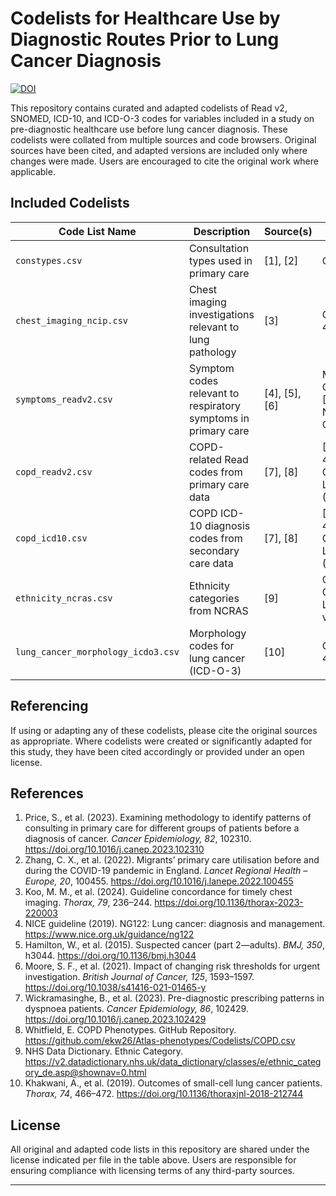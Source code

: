 # Codelists for Healthcare Use by Diagnostic Routes Prior to Lung Cancer Diagnosis
<a href="https://doi.org/10.5281/zenodo.15592564"><img src="https://zenodo.org/badge/995495661.svg" alt="DOI"></a>

This repository contains curated and adapted codelists of Read v2, SNOMED, ICD-10, and ICD-O-3 codes for variables included in a study on pre-diagnostic healthcare use before lung cancer diagnosis. These codelists were collated from multiple sources and code browsers. Original sources have been cited, and adapted versions are included only where changes were made. Users are encouraged to cite the original work where applicable.

## Included Codelists

| Code List Name                    | Description                                                                     | Source(s)        | License                                 |
|----------------------------------|---------------------------------------------------------------------------------|------------------|------------------------------------------|
| `constypes.csv`                  | Consultation types used in primary care                                         | [1], [2]         | CC BY 4.0                                |
| `chest_imaging_ncip.csv`         | Chest imaging investigations relevant to lung pathology                         | [3]              | CC BY-NC 4.0                             |
| `symptoms_readv2.csv`            | Symptom codes relevant to respiratory symptoms in primary care                  | [4], [5], [6]    | Mixed: [4] OGL v3.0, [5] CC BY-NC 4.0, [6] CC BY 4.0 |
| `copd_readv2.csv`                | COPD-related Read codes from primary care data                                  | [7], [8]         | [7] CC BY 4.0, [8] GitHub License (TBC) |
| `copd_icd10.csv`                 | COPD ICD-10 diagnosis codes from secondary care data                             | [7], [8]         | [7] CC BY 4.0, [8] GitHub License (TBC) |
| `ethnicity_ncras.csv`            | Ethnicity categories from NCRAS                                                 | [9]              | Open Government Licence v3.0            |                  |
| `lung_cancer_morphology_icdo3.csv`| Morphology codes for lung cancer (ICD-O-3)                                      | [10]             | CC BY-NC 4.0                             |

## Referencing

If using or adapting any of these codelists, please cite the original sources as appropriate. Where codelists were created or significantly adapted for this study, they have been cited accordingly or provided under an open license.

## References

1. Price, S., et al. (2023). Examining methodology to identify patterns of consulting in primary care for different groups of patients before a diagnosis of cancer. *Cancer Epidemiology, 82*, 102310. https://doi.org/10.1016/j.canep.2023.102310  
2. Zhang, C. X., et al. (2022). Migrants’ primary care utilisation before and during the COVID-19 pandemic in England. *Lancet Regional Health – Europe, 20*, 100455. https://doi.org/10.1016/j.lanepe.2022.100455  
3. Koo, M. M., et al. (2024). Guideline concordance for timely chest imaging. *Thorax, 79*, 236–244. https://doi.org/10.1136/thorax-2023-220003  
4. NICE guideline (2019). NG122: Lung cancer: diagnosis and management. https://www.nice.org.uk/guidance/ng122  
5. Hamilton, W., et al. (2015). Suspected cancer (part 2—adults). *BMJ, 350*, h3044. https://doi.org/10.1136/bmj.h3044  
6. Moore, S. F., et al. (2021). Impact of changing risk thresholds for urgent investigation. *British Journal of Cancer, 125*, 1593–1597. https://doi.org/10.1038/s41416-021-01465-y  
7. Wickramasinghe, B., et al. (2023). Pre-diagnostic prescribing patterns in dyspnoea patients. *Cancer Epidemiology, 86*, 102429. https://doi.org/10.1016/j.canep.2023.102429  
8. Whitfield, E. COPD Phenotypes. GitHub Repository. https://github.com/ekw26/Atlas-phenotypes/Codelists/COPD.csv  
9. NHS Data Dictionary. Ethnic Category. https://v2.datadictionary.nhs.uk/data_dictionary/classes/e/ethnic_category_de.asp@shownav=0.html  
10. Khakwani, A., et al. (2019). Outcomes of small-cell lung cancer patients. *Thorax, 74*, 466–472. https://doi.org/10.1136/thoraxjnl-2018-212744

## License

All original and adapted code lists in this repository are shared under the license indicated per file in the table above. Users are responsible for ensuring compliance with licensing terms of any third-party sources.


---
